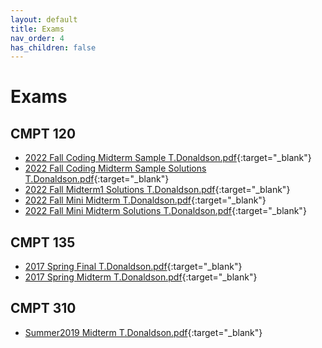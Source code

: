 ```yaml
--- 
layout: default 
title: Exams 
nav_order: 4 
has_children: false 
---
```

# Exams

## CMPT 120
- [2022 Fall Coding Midterm Sample T.Donaldson.pdf](./exams/CMPT%20120/CMPT120%202022Fall%20CodingMidtermSample%20T.Donaldson.pdf){:target="_blank"}
- [2022 Fall Coding Midterm Sample Solutions T.Donaldson.pdf](./exams/CMPT%20120/CMPT120%202022Fall%20CodingMidtermSampleSolutions%20T.Donaldson.pdf){:target="_blank"}
- [2022 Fall Midterm1 Solutions T.Donaldson.pdf](./exams/CMPT%20120/CMPT120%202022Fall%20Midterm1Solutions%20T.Donaldson.pdf){:target="_blank"}
- [2022 Fall Mini Midterm T.Donaldson.pdf](./exams/CMPT%20120/CMPT120%202022Fall%20MiniMidterm%20T.Donaldson.pdf){:target="_blank"}
- [2022 Fall Mini Midterm Solutions T.Donaldson.pdf](./exams/CMPT%20120/CMPT120%202022Fall%20MiniMidtermSolutions%20T.Donaldson.pdf){:target="_blank"}

## CMPT 135
- [2017 Spring Final T.Donaldson.pdf](./exams/CMPT%20135/CMPT135%202017Spring%20Final%20T.Donaldson.pdf){:target="_blank"}
- [2017 Spring Midterm T.Donaldson.pdf](./exams/CMPT%20135/CMPT135%202017Spring%20Midterm%20T.Donaldson.pdf){:target="_blank"}

## CMPT 310
- [Summer2019 Midterm T.Donaldson.pdf](./exams/CMPT%20310/CMPT310%20Summer2019%20Midterm%20T.Donaldson.pdf){:target="_blank"}

